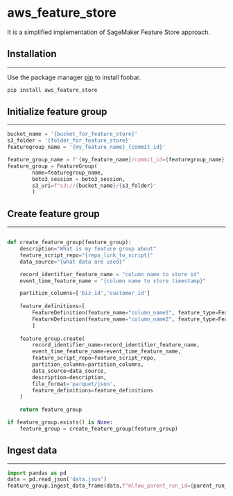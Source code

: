 # aws_feature_store

It is a simplified implementation of SageMaker Feature Store approach.

## Installation
---------------

Use the package manager [pip](https://pip.pypa.io/en/stable/) to install foobar.

```bash
pip install aws_feature_store
```


## Initialize feature group
---------------------------

```python
bucket_name = '{bucket_for_feature_store}'
s3_folder = '{folder_for_feature_store}'
featuregroup_name = '{my_feature_name}_{commit_id}'

feature_group_name = f'{my_feature_name}/commit_id={featuregroup_name}'
feature_group = FeatureGroup(
        name=featuregroup_name,
        boto3_session = boto3_session,
        s3_uri=f"s3://{bucket_name}/{s3_folder}"
        )
```


## Create feature group
--------------------

```python

def create_feature_group(feature_group):
    description="What is my feature group about"
    feature_script_repo="{repo_link_to_script}"
    data_source="{what data are used}"

    record_identifier_feature_name = "column name to store id" 
    event_time_feature_name = "{column name to store timestamp}"

    partition_columns=['biz_id','customer_id']
    
    feature_definitions=[
        FeatureDefinition(feature_name="column_name1", feature_type=FeatureTypeEnum.INTEGRAL),
        FeatureDefinition(feature_name="column_name2", feature_type=FeatureTypeEnum.STRING),
        ]
    
    feature_group.create(
        record_identifier_name=record_identifier_feature_name,
        event_time_feature_name=event_time_feature_name,
        feature_script_repo=feature_script_repo,
        partition_columns=partition_columns,
        data_source=data_source,
        description=description,
        file_format='parquet/json',
        feature_definitions=feature_definitions
    )
    
    return feature_group

if feature_group.exists() is None:
    feature_group = create_feature_group(feature_group)

```

## Ingest data
--------------

```python
import pandas as pd
data = pd.read_json('data.json')
feature_group.ingest_data_frame(data,f"mlfow_parent_run_id={parent_run_id}/{filename_without_extention}")
```